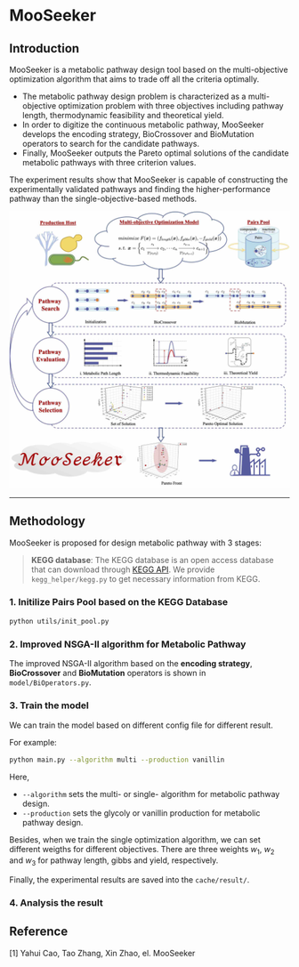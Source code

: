 <!--
 * @Autor: caoyh
 * @Date: 2022-11-17 09:27:27
 * @LastEditTime: 2022-11-20 22:19:53
-->
# MooSeeker

## Introduction
MooSeeker is a metabolic pathway design tool based on the multi-objective optimization algorithm that aims to trade off all the criteria optimally. 

- The metabolic pathway design problem is characterized as a multi-objective optimization problem with three objectives including pathway length, thermodynamic feasibility and theoretical yield. 
- In order to digitize the continuous metabolic pathway, MooSeeker develops the encoding strategy, BioCrossover and BioMutation operators to search for the candidate pathways. 
- Finally, MooSeeker outputs the Pareto optimal solutions of the candidate metabolic pathways with three criterion values.

The experiment results show that MooSeeker is capable of constructing the experimentally validated pathways and finding the higher-performance pathway than the single-objective-based methods. 

![The overveiw of MooSeeker](overall.jpg)

---

## Methodology
MooSeeker is proposed for design metabolic pathway with 3 stages:

> **KEGG database**:
> The KEGG database is an open access database that can download through [KEGG API](https://www.kegg.jp/kegg/rest/keggapi.html).
We provide `kegg_helper/kegg.py` to get necessary information from KEGG.

### 1. Initilize Pairs Pool based on the KEGG Database 

```bash
python utils/init_pool.py
```
### 2. Improved NSGA-II algorithm for Metabolic Pathway 
The improved NSGA-II algorithm based on the **encoding strategy**, **BioCrossover** and **BioMutation** operators is shown in `model/BiOperators.py`. 

### 3. Train the model 
We can train the model based on different config file for different result.

For example:
```bash
python main.py --algorithm multi --production vanillin
```
Here, 
- `--algorithm` sets the multi- or single- algorithm for metabolic pathway design.
- `--production` sets the glycoly or vanillin production for metabolic pathway design.

Besides, when we train the single optimization algorithm, we can set different weigths for different objectives.
There are three weights $w_1$, $w_2$ and $w_3$ for pathway length, gibbs and yield, respectively.

Finally, the experimental results are saved into the `cache/result/`. 

### 4. Analysis the result

## Reference

[1] Yahui Cao, Tao Zhang, Xin Zhao, el. MooSeeker
